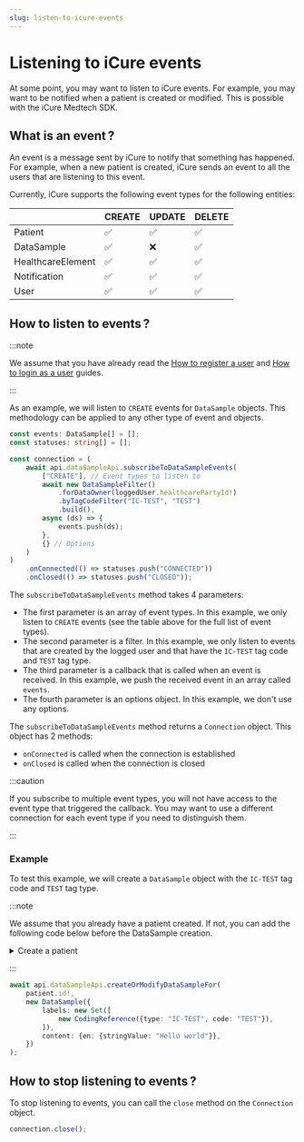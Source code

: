 ```yaml
---
slug: listen-to-icure-events
---
```


# Listening to iCure events

At some point, you may want to listen to iCure events. For example, you may want to be notified when a patient is created or modified. This is possible with the iCure Medtech SDK.

## What is an event&#8239;?

An event is a message sent by iCure to notify that something has happened. For example, when a new patient is created, iCure sends an event to all the users that are listening to this event.

Currently, iCure supports the following event types for the following entities:

|                   | CREATE | UPDATE | DELETE |
|-------------------|--------|--------|--------|
| Patient           | ✅      | ✅      | ✅      |
| DataSample        | ✅      | ❌      | ✅      |
| HealthcareElement | ✅      | ✅      | ✅      |
| Notification      | ✅      | ✅      | ✅      |
| User              | ✅      | ✅      | ✅      |

## How to listen to events&#8239;?

:::note

We assume that you have already read the [How to register a user](./how-to-register-a-user.md) and [How to login as a user](./how-to-login-as-a-user.md) guides.

:::

As an example, we will listen to `CREATE` events for `DataSample` objects. This methodology can be applied to any other type of event and objects.

<!-- file://code-samples/rsocket/index.mts snippet:can listen to dataSample events-->
```typescript
const events: DataSample[] = [];
const statuses: string[] = [];

const connection = (
	await api.dataSampleApi.subscribeToDataSampleEvents(
		["CREATE"], // Event types to listen to
		await new DataSampleFilter()
			.forDataOwner(loggedUser.healthcarePartyId!)
			.byTagCodeFilter("IC-TEST", "TEST")
			.build(),
		async (ds) => {
			events.push(ds);
		},
		{} // Options
	)
)
	.onConnected(() => statuses.push("CONNECTED"))
	.onClosed(() => statuses.push("CLOSED"));
```

The `subscribeToDataSampleEvents` method takes 4 parameters:
- The first parameter is an array of event types. In this example, we only listen to `CREATE` events (see the table above for the full list of event types).
- The second parameter is a filter. In this example, we only listen to events that are created by the logged user and that have the `IC-TEST` tag code and `TEST` tag type.
- The third parameter is a callback that is called when an event is received. In this example, we push the received event in an array called `events`.
- The fourth parameter is an options object. In this example, we don't use any options.

The `subscribeToDataSampleEvents` method returns a `Connection` object. This object has 2 methods:
- `onConnected` is called when the connection is established
- `onClosed` is called when the connection is closed

:::caution

If you subscribe to multiple event types, you will not have access to the event type that triggered the callback. You may want to use a different connection for each event type if you need to distinguish them.

:::

### Example

To test this example, we will create a `DataSample` object with the `IC-TEST` tag code and `TEST` tag type.

:::note

We assume that you already have a patient created. If not, you can add the following code below before the DataSample creation.
<details>
  <summary>Create a patient</summary>

<!-- file://code-samples/rsocket/index.mts snippet:create a patient for rsocket-->
```typescript
const patient = await api.patientApi.createOrModifyPatient(
	new Patient({
		firstName: "John",
		lastName: "Snow",
		note: "Winter is coming",
	})
);
```

</details>

:::

<!-- file://code-samples/rsocket/index.mts snippet:create a dataSample for rsocket-->
```typescript
await api.dataSampleApi.createOrModifyDataSampleFor(
	patient.id!,
	new DataSample({
		labels: new Set([
			new CodingReference({type: "IC-TEST", code: "TEST"}),
		]),
		content: {en: {stringValue: "Hello world"}},
	})
);
```


## How to stop listening to events&#8239;?

To stop listening to events, you can call the `close` method on the `Connection` object.

<!-- file://code-samples/rsocket/index.mts snippet:close the connection-->
```typescript
connection.close();
```














